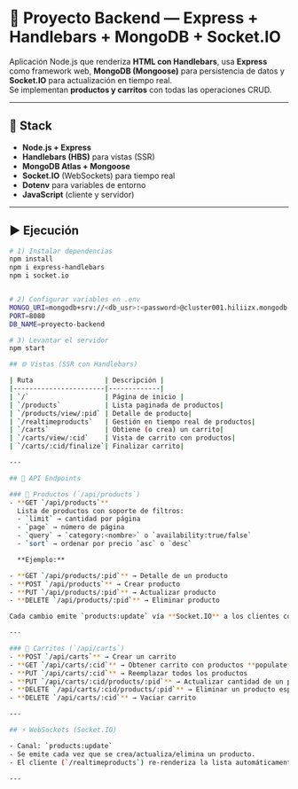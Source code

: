 # 🛒 Proyecto Backend — Express + Handlebars + MongoDB + Socket.IO

Aplicación Node.js que renderiza **HTML con Handlebars**, usa **Express** como framework web, **MongoDB (Mongoose)** para persistencia de datos y **Socket.IO** para actualización en tiempo real.  
Se implementan **productos y carritos** con todas las operaciones CRUD.

---

## 🚀 Stack
- **Node.js + Express**
- **Handlebars (HBS)** para vistas (SSR)
- **MongoDB Atlas + Mongoose**
- **Socket.IO** (WebSockets) para tiempo real
- **Dotenv** para variables de entorno
- **JavaScript** (cliente y servidor)

---

## ▶️ Ejecución

```bash
# 1) Instalar dependencias
npm install
npm i express-handlebars
npm i socket.io


# 2) Configurar variables en .env
MONGO_URI=mongodb+srv://<db_usr>:<password>@cluster001.hiliizx.mongodb.net/?retryWrites=true&w=majority&appName=Cluster001
PORT=8080
DB_NAME=proyecto-backend

# 3) Levantar el servidor
npm start

## 🌐 Vistas (SSR con Handlebars)

| Ruta                  | Descripción |
|-----------------------|-------------|
| `/`                   | Página de inicio |
| `/products`           | Lista paginada de productos|
| `/products/view/:pid` | Detalle de producto|
| `/realtimeproducts`   | Gestión en tiempo real de productos|
| `/carts`              | Obtiene (o crea) un carrito|
| `/carts/view/:cid`    | Vista de carrito con productos|
| `/carts/:cid/finalize`| Finalizar carrito|

---

## 📡 API Endpoints

### 🔹 Productos (`/api/products`)
- **GET `/api/products`**  
  Lista de productos con soporte de filtros:
  - `limit` → cantidad por página  
  - `page` → número de página  
  - `query` → `category:<nombre>` o `availability:true/false`  
  - `sort` → ordenar por precio `asc` o `desc`  

  **Ejemplo:**  

- **GET `/api/products/:pid`** → Detalle de un producto  
- **POST `/api/products`** → Crear producto  
- **PUT `/api/products/:pid`** → Actualizar producto  
- **DELETE `/api/products/:pid`** → Eliminar producto  

Cada cambio emite `products:update` vía **Socket.IO** a los clientes conectados.

---

### 🔹 Carritos (`/api/carts`)
- **POST `/api/carts`** → Crear un carrito  
- **GET `/api/carts/:cid`** → Obtener carrito con productos **populate**  
- **PUT `/api/carts/:cid`** → Reemplazar todos los productos  
- **PUT `/api/carts/:cid/products/:pid`** → Actualizar cantidad de un producto (o agregar si no existe)  
- **DELETE `/api/carts/:cid/products/:pid`** → Eliminar un producto específico  
- **DELETE `/api/carts/:cid`** → Vaciar carrito  

---

## ⚡ WebSockets (Socket.IO)

- Canal: `products:update`  
- Se emite cada vez que se crea/actualiza/elimina un producto.  
- El cliente (`/realtimeproducts`) re-renderiza la lista automáticamente.

---

